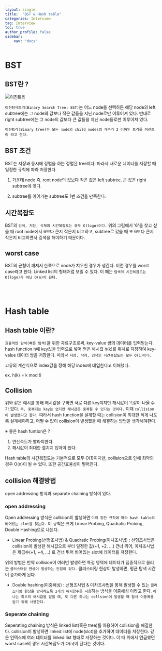 ```yaml
---
layout: single
title:  "BST & Hash table"
categories: Interview
tag: Interview
toc: true
author_profile: false
sidebar:
    nav: "docs"
---
```



# BST

##  BST란 ?

![이진트리](../../images/이진트리.png)

`이진탐색트리(Binary Search Tree; BST)`는 어느 node를 선택하든 해당 node의 left subtree에는 그 node의 값보다 작은 값들을 지닌 node로만 이루어져 있다. 반대로 right subtree에는 그 node의 값보다 큰 값들을 지닌 node들로만 이루어져 있다. 

`이진트리(Binary tree)는 모든 node의 child nodes의 개수가 2 이하인 트리를 이진트리 라고 한다.`


## BST 조건

BST는 저장과 동시에 정렬을 하는 정렬된 tree이다. 따라서 새로운 데이터를 저장할 때 일정한 규칙에 따라 저장한다.

1. 가운데 node 즉, root node의 값보다 작은 값은 left subtree, 큰 값은 right subtree에 잇다.

2. subtree를 이어가는 subtree도 1번 조건을 만족한다. 

## 시간복잡도

BST의 `검색, 저장, 삭제의 시간복잡도는 모두 O(logn)이다.` 위의 그림에서 '6'을 찾고 싶을 때 root node에서 6보다 큰지 작은지 비교하고, subtree로 갔을 때 또 6보다 큰지 작은지  비교하면서 검색을 해야하기 때문이다.

## worst case

BST의 균형이 깨져서 한쪽으로 node가 치우친 경우가 생긴다. 이런 경우를 worst case라고 한다. Linked list의 형태처럼 보일 수 있다. 이 때는 `탐색의 시간복잡도는 O(logn)가 아닌 O(n)이 된다.`

<br/>
<br/>

# Hash table

## Hash table 이란?

`효율적인 탐색(빠른 탐색)`을 위한 자료구조로써, key-value 쌍의 데이터를 입력받는다. hash function h에 key값을 입력으로 넣어 얻은 해시값 h(k)를 위치로 지정하여 key-value 데이터 쌍을 저장한다. 따라서 `저장, 삭제, 검색의 시간복잡도는 모두 O(1)이다.`

고유의 계산식으로 index값을 정해 해당 index에 대입한다고 이해했다.

ex. h(k) = k mod 9

## Collision

위와 같은 예시를 통해 해시값을 구하면 서로 다른 key이지만 해시값이 똑같이 나올 수가 있다. `즉, 중복되는 key는 없지만 해시값은 중복될 수 있다는 것이다.` 이때 `collision이 발생했다고 한다.` 따라서 hash function을 설계할 때는 collision이 최대한 적게 나도록 설계해야하고, 어쩔 수 없이 collision이 발생했을 때 해결하는 방법을 생각해야한다.

※ 좋은 hash funtion은 ? 

1. 연산속도가 빨라야한다.
2. 해시값이 최대한 겹치지 않아야 한다.

Hash table의 시간복잡도는 기본적으로 모두 O(1)이지만, collision으로 인해 최악의 경우 O(n)이 될 수 있다. 또한 공간효율성이 떨어진다.

## collision 해결방법

open addressing 방식과 separate chaining 방식이 있다.

### open addressing

Open addressing 방식은 collision이 발생하면 `미리 정한 규칙에 따라 hash table의 비어있는 slot을 찾는다.`
이 규칙은 크게 Linear Probing, Quadratic Probing, Double Hashing으로 나뉜다.

- Linear Probing(선형조사법) & Quadratic Probing(이차조사법) : 선형조사법은 collision이 발생한 해시값으로 부터 일정한 값(+1, +2, ...) 건너 뛰어, 이차조사법은 제곱수(+1, +4, ...) 로 건너 뛰어 비어있는 slot에 데이터를 저장한다.

위의 방법은 만약 collision이 여러번 발생하면 특정 영역에 데이터가 집중적으로 몰리는 `클러스터링 현상이 발생하는 단점이 있다.` 클러스터링 현상이 발생하면, 평균 탐색 시간이 증가하게 된다.

- Double hashing(이중해싱) : 선형조사법 & 이차조사법을 통해 발생할 수 있는 `클러스터링 현상을 방지하도록 2개의 해시함수를 사용`하는 방식을 이중해싱 이라고 한다. `하나는 최초의 해시값을 얻을 때, 또 다른 하나는 collsion이 발생할 때 탐사 이동폭을 얻기 위해 사용한다.`

### Seperate chaining

Seperating chaining 방식은 linked list(혹은 tree)를 이용하여 collision을 해결한다. collision이 발생하면 linked list에 node(slot)을 추가하여 데이터를 저장한다.
같은 인덱스에 여러 데이터를 linked list 형태로 저장하는 것이다. 이 때 위에서 언급했던 worst case의 경우 시간복잡도가 O(n)이 된다는 것이다.
